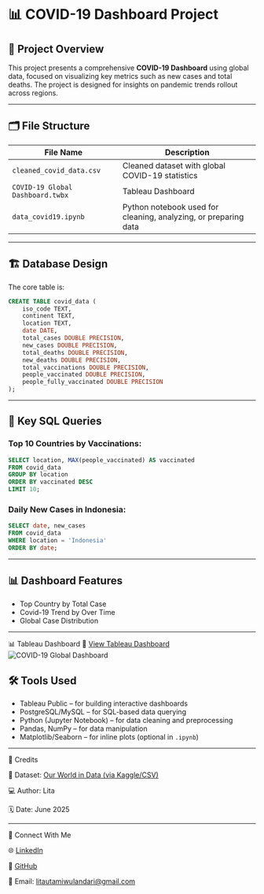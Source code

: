 
# 📊 COVID-19 Dashboard Project

## 📁 Project Overview
This project presents a comprehensive **COVID-19 Dashboard** using global data, focused on visualizing key metrics such as new cases and total deaths. The project is designed for insights on pandemic trends rollout across regions.

---

## 🗂️ File Structure

| File Name                 | Description |
|--------------------------|-------------|
| `cleaned_covid_data.csv` | Cleaned dataset with global COVID-19 statistics |
| `COVID-19 Global Dashboard.twbx`          | Tableau Dashboard |
| `data_covid19.ipynb`     | Python notebook used for cleaning, analyzing, or preparing data |

---

## 🏗️ Database Design

The core table is:

```sql
CREATE TABLE covid_data (
    iso_code TEXT,
    continent TEXT,
    location TEXT,
    date DATE,
    total_cases DOUBLE PRECISION,
    new_cases DOUBLE PRECISION,
    total_deaths DOUBLE PRECISION,
    new_deaths DOUBLE PRECISION,
    total_vaccinations DOUBLE PRECISION,
    people_vaccinated DOUBLE PRECISION,
    people_fully_vaccinated DOUBLE PRECISION
);
```

---

## 📌 Key SQL Queries

### Top 10 Countries by Vaccinations:
```sql
SELECT location, MAX(people_vaccinated) AS vaccinated
FROM covid_data
GROUP BY location
ORDER BY vaccinated DESC
LIMIT 10;
```

### Daily New Cases in Indonesia:
```sql
SELECT date, new_cases
FROM covid_data
WHERE location = 'Indonesia'
ORDER BY date;
```

---

## 📊 Dashboard Features

- Top Country by Total Case
- Covid-19 Trend by Over Time
- Global Case Distribution
  
---
📊 Tableau Dashboard
🔗 [View Tableau Dashboard](https://public.tableau.com/app/profile/lita/viz/COVID-19GlobalDashboard_17504317088400/COVID-19GlobalDashboard)
![COVID-19 Global Dashboard](https://github.com/user-attachments/assets/7cceae12-f62b-40b8-a500-02e098cc7c5e)


## 🛠️ Tools Used

- Tableau Public – for building interactive dashboards
- PostgreSQL/MySQL – for SQL-based data querying
- Python (Jupyter Notebook) – for data cleaning and preprocessing
- Pandas, NumPy – for data manipulation
- Matplotlib/Seaborn – for inline plots (optional in `.ipynb`)

---

🧷 Credits

📂 Dataset: [Our World in Data (via Kaggle/CSV)](https://docs.owid.io/projects/covid/en/latest/dataset.html)

💻 Author: Lita

🗓 Date: June 2025

---

📎 Connect With Me

🌐 [LinkedIn](https://www.linkedin.com/in/lita-utami-wulandari/)

💼 [GitHub](https://github.com/litascripts)

📧 Email: litautamiwulandari@gmail.com
